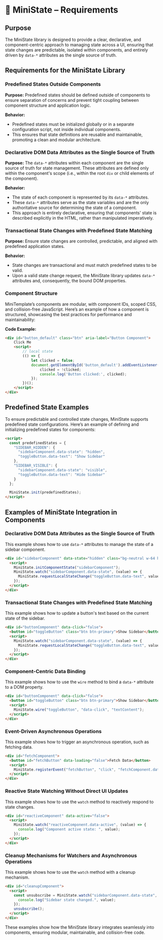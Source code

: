 
# 📜 MiniState – Requirements

## Purpose

The MiniState library is designed to provide a clear, declarative, and component-centric approach to managing state across a UI, ensuring that state changes are predictable, isolated within components, and entirely driven by `data-*` attributes as the single source of truth.

## Requirements for the MiniState Library

### Predefined States Outside Components

**Purpose:** Predefined states should be defined outside of components to ensure separation of concerns and prevent tight coupling between component structure and application logic.

**Behavior:**
- Predefined states must be initialized globally or in a separate configuration script, not inside individual components.
- This ensures that state definitions are reusable and maintainable, promoting a clean and modular architecture.

### Declarative DOM Data Attributes as the Single Source of Truth

**Purpose:** The `data-*` attributes within each component are the single source of truth for state management. These attributes are defined only within the component's scope (i.e., within the root `div` or child elements of the component).

**Behavior:**
- The state of each component is represented by its `data-*` attributes.
- These `data-*` attributes serve as the state variables and are the only authoritative source for determining the state of a component.
- This approach is entirely declarative, ensuring that components' state is described explicitly in the HTML, rather than manipulated imperatively.

### Transactional State Changes with Predefined State Matching

**Purpose:** Ensure state changes are controlled, predictable, and aligned with predefined application states.

**Behavior:**
- State changes are transactional and must match predefined states to be valid.
- Upon a valid state change request, the MiniState library updates `data-*` attributes and, consequently, the bound DOM properties.

### Component Structure

MiniTemplate’s components are modular, with component IDs, scoped CSS, and collision-free JavaScript. Here’s an example of how a component is structured, showcasing the best practices for performance and maintainability:

**Code Example:**

```html
<div id="button_default" class="btn" aria-label="Button Component">
    Click Me
    <script>
        // local state
        (() => {
            let clicked = false;
            document.getElementById('button_default').addEventListener('click', () => {
                clicked = !clicked;
                console.log('Button clicked:', clicked);
            });
        })();
    </script>
</div>
```

## Predefined State Examples

To ensure predictable and controlled state changes, MiniState supports predefined state configurations. Here’s an example of defining and initializing predefined states for components:

```html
<script>
  const predefinedStates = {
    "SIDEBAR_HIDDEN": {
      "sidebarComponent.data-state": "hidden",
      "toggleButton.data-text": "Show Sidebar"
    },
    "SIDEBAR_VISIBLE": {
      "sidebarComponent.data-state": "visible",
      "toggleButton.data-text": "Hide Sidebar"
    }
  };

  MiniState.init(predefinedStates);
</script>
```

## Examples of MiniState Integration in Components

### Declarative DOM Data Attributes as the Single Source of Truth

This example shows how to use `data-*` attributes to manage the state of a sidebar component.

```html
<div id="sidebarComponent" data-state="hidden" class="bg-neutral w-64 h-full hidden">
  <script>
    MiniState.initComponentState("sidebarComponent");
    MiniState.watch("sidebarComponent.data-state", (value) => {
      MiniState.requestLocalStateChange("toggleButton.data-text", value === "hidden" ? "Show Sidebar" : "Hide Sidebar");
    });
  </script>
</div>
```

### Transactional State Changes with Predefined State Matching

This example shows how to update a button's text based on the current state of the sidebar.

```html
<div id="buttonComponent" data-click="false">
  <button id="toggleButton" class="btn btn-primary">Show Sidebar</button>
  <script>
    MiniState.watch("sidebarComponent.data-state", (value) => {
      MiniState.requestLocalStateChange("toggleButton.data-text", value === "hidden" ? "Show Sidebar" : "Hide Sidebar");
    });
  </script>
</div>
```

### Component-Centric Data Binding

This example shows how to use the `wire` method to bind a `data-*` attribute to a DOM property.

```html
<div id="buttonComponent" data-click="false">
  <button id="toggleButton" class="btn btn-primary">Show Sidebar</button>
  <script>
    MiniState.wire("toggleButton", "data-click", "textContent");
  </script>
</div>
```

### Event-Driven Asynchronous Operations

This example shows how to trigger an asynchronous operation, such as fetching data.

```html
<div id="fetchComponent">
  <button id="fetchButton" data-loading="false">Fetch Data</button>
  <script>
    MiniState.registerEvent("fetchButton", "click", "fetchComponent.data-loading");
  </script>
</div>
```

### Reactive State Watching Without Direct UI Updates

This example shows how to use the `watch` method to reactively respond to state changes.

```html
<div id="reactiveComponent" data-active="false">
  <script>
    MiniState.watch("reactiveComponent.data-active", (value) => {
      console.log("Component active state: ", value);
    });
  </script>
</div>
```

### Cleanup Mechanisms for Watchers and Asynchronous Operations

This example shows how to use the `watch` method with a cleanup mechanism.

```html
<div id="cleanupComponent">
  <script>
    const unsubscribe = MiniState.watch("sidebarComponent.data-state", (value) => {
      console.log("Sidebar state changed.", value);
    });
    unsubscribe();
  </script>
</div>
```

These examples show how the MiniState library integrates seamlessly into components, ensuring modular, maintainable, and collision-free code.
